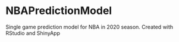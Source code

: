 # NBAPredictionModel
Single game prediction model for NBA in 2020 season. Created with RStudio and ShinyApp

